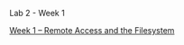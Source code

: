Lab 2 - Week 1

[Week 1 – Remote Access and the Filesystem](https://ucsd-cse15l-f22.github.io/week/week1/)
